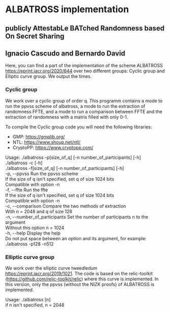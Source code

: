 # ALBATROSS implementation

## publicly AttestabLe BATched Randomness based On Secret Sharing

## Ignacio Cascudo and Bernardo David

Here, you can find a part of the implementation of the scheme ALBATROSS https://eprint.iacr.org/2020/644 over two different groups: Cyclic group and Elliptic curve group. We output the times.

### Cyclic group
We work over a cyclic group of order q. This programm contains a mode to run the ppvss scheme of albatross, a mode to run the extraction of randomness FFTE, and a mode to run a comparison between FFTE and the extraction of randomness with a matrix filled with only 0-1.

To compile the Cyclic group code you will need the following libraries:
- GMP: https://gmplib.org/
- NTL: https://www.shoup.net/ntl/
- CryptoPP: https://www.cryptopp.com/

Usage:  ./albatross -p[size_of_q] [-n number_of_participants] [-h]\
        ./albatross -c [-h]\
        ./albatross -f[size_of_q] [-n number_of_participants] [-h]\
        -p, --ppvss                   Run the ppvss scheme\
                                      If the size of q isn't specified, set q of size 1024 bits\
                                      Compatible with option -n\
        -f, --ffte                    Run the ffte\
                                      If the size of q isn't specified, set q of size 1024 bits\
                                      Compatible with option -n\
        -c, --comparison              Compare the two methods of extraction\
                                      With n = 2048 and q of size 128\
        -n, --number_of_participants  Set the number of participants n to the argument\
                                      Without this option n = 1024\
        -h, --help                    Display the help\
Do not put space between an option and its argument, for example: ./albatross -p128 -n512

### Elliptic curve  group
We work over the elliptic curve tweedledum https://eprint.iacr.org/2019/1021. The code is based on the relic-toolkit (https://github.com/relic-toolkit/relic) where this curve is implemented. In this version, only the ppvss (without the NIZK proofs) of ALBATROSS is implemented.

Usage:  ./albatross [n]\
        if n isn't specified, n = 2048
